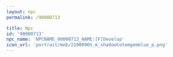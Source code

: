 ```yaml
---
layout: npc
permalink: /90000713

title: Npc
id: '90000713'
npc_name: 'NPCNAME_90000713_NAME:[F]Develop'
icon_url: 'portrait/mob/21000905_m_shadowtotemgemblue_p.png'
---
```

